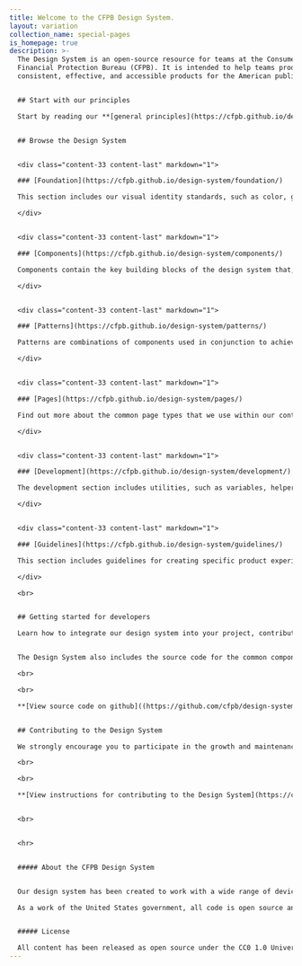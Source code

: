```yaml
---
title: Welcome to the CFPB Design System.
layout: variation
collection_name: special-pages
is_homepage: true
description: >-
  The Design System is an open-source resource for teams at the Consumer
  Financial Protection Bureau (CFPB). It is intended to help teams produce
  consistent, effective, and accessible products for the American public


  ## Start with our principles

  Start by reading our **[general principles](https://cfpb.github.io/design-system/foundation/general-principles)**, which form the strategic underpinnings for the CFPB’s design and development standards, and **[accessibility principles](https://cfpb.github.io/design-system/foundation/accessibility)**, which lay the foundation for ensuring that our web content is available for all users. 


  ## Browse the Design System


  <div class="content-33 content-last" markdown="1">

  ### [Foundation](https://cfpb.github.io/design-system/foundation/)

  This section includes our visual identity standards, such as color, grid, and typography. It forms the foundation for the CFPB’s website and external-facing materials. **[Browse foundation](https://cfpb.github.io/design-system/foundation/)**

  </div>


  <div class="content-33 content-last" markdown="1">

  ### [Components](https://cfpb.github.io/design-system/components/)

  Components contain the key building blocks of the design system that, when combined, can be used to create a website. Examples of components include buttons, text inputs, tables, and alerts. **[Browse components](https://cfpb.github.io/design-system/components/)**

  </div>


  <div class="content-33 content-last" markdown="1">

  ### [Patterns](https://cfpb.github.io/design-system/patterns/)

  Patterns are combinations of components used in conjunction to achieve a goal. Interaction patterns are best practice design solutions to common user tasks. Layout patterns are used by designers to organize content into clear, accessible web pages. **[Browse patterns](https://cfpb.github.io/design-system/patterns/)**

  </div>


  <div class="content-33 content-last" markdown="1">

  ### [Pages](https://cfpb.github.io/design-system/pages/)

  Find out more about the common page types that we use within our content management system, which are documented for easy reference. **[Browse pages](https://cfpb.github.io/design-system/pages/)**

  </div>


  <div class="content-33 content-last" markdown="1">

  ### [Development](https://cfpb.github.io/design-system/development/) 

  The development section includes utilities, such as variables, helper classes, and mixins, and layout options, such as blocks. **[Browse development](https://cfpb.github.io/design-system/development/)** 

  </div>


  <div class="content-33 content-last" markdown="1">

  ### [Guidelines](https://cfpb.github.io/design-system/guidelines/)

  This section includes guidelines for creating specific product experiences not covered in other sections. **[Browse guidelines](https://cfpb.github.io/design-system/guidelines/)** 

  </div>

  <br>


  ## Getting started for developers 

  Learn how to integrate our design system into your project, contribute to the code base, and update the documentation. **[Get started](https://github.com/cfpb/design-system/blob/master/CONTRIBUTING.md)**.


  The Design System also includes the source code for the common components that power the design of [consumerfinance.gov](https://www.consumerfinance.gov). 

  <br>

  <br>

  **[View source code on github]((https://github.com/cfpb/design-system)**


  ## Contributing to the Design System

  We strongly encourage you to participate in the growth and maintenance of the Design System. To make contribution easier, the Design System is built on a tool called Netlify CMS, which allows for editing of pages in a web browser, without needing to use git or other command-line tools. 

  <br>

  <br>

  **[View instructions for contributing to the Design System](https://cfpb.github.io/design-system/updating-this-website/)**


  <br>


  <hr>


  ##### About the CFPB Design System


  Our design system has been created to work with a wide range of devices and browsers. Following a modern, mobile first responsive approach, sites built with our Design System easily adapt to a wide range of screen sizes, all while carefully following accessibility best practices.

  As a work of the United States government, all code is open source and in the public domain. We encourage you to use this framework in your own projects and to contribute back.


  ##### License

  All content has been released as open source under the CC0 1.0 Universal Public Domain Dedication, and we’d love for other agencies, developers, or groups to adapt it for their own use.
---
```

